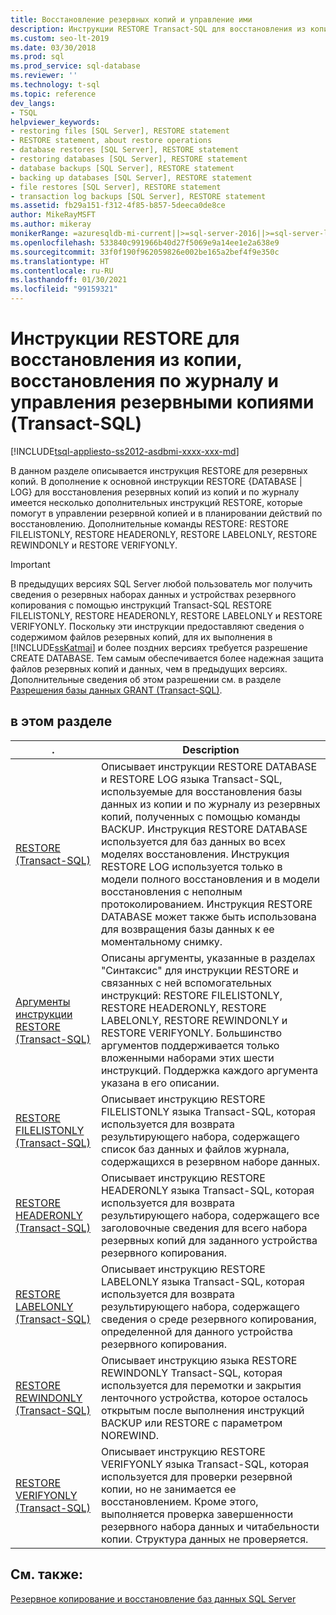 ```yaml
---
title: Восстановление резервных копий и управление ими
description: Инструкции RESTORE Transact-SQL для восстановления из копии, восстановления по журналу и управления резервными копиями.
ms.custom: seo-lt-2019
ms.date: 03/30/2018
ms.prod: sql
ms.prod_service: sql-database
ms.reviewer: ''
ms.technology: t-sql
ms.topic: reference
dev_langs:
- TSQL
helpviewer_keywords:
- restoring files [SQL Server], RESTORE statement
- RESTORE statement, about restore operations
- database restores [SQL Server], RESTORE statement
- restoring databases [SQL Server], RESTORE statement
- database backups [SQL Server], RESTORE statement
- backing up databases [SQL Server], RESTORE statement
- file restores [SQL Server], RESTORE statement
- transaction log backups [SQL Server], RESTORE statement
ms.assetid: fb29a151-f312-4f85-b857-5deeca0de8ce
author: MikeRayMSFT
ms.author: mikeray
monikerRange: =azuresqldb-mi-current||>=sql-server-2016||>=sql-server-linux-2017
ms.openlocfilehash: 533840c991966b40d27f5069e9a14ee1e2a638e9
ms.sourcegitcommit: 33f0f190f962059826e002be165a2bef4f9e350c
ms.translationtype: HT
ms.contentlocale: ru-RU
ms.lasthandoff: 01/30/2021
ms.locfileid: "99159321"
---
```

# <a name="restore-statements-for-restoring-recovering-and-managing-backups-transact-sql"></a>Инструкции RESTORE для восстановления из копии, восстановления по журналу и управления резервными копиями (Transact-SQL)
[!INCLUDE[tsql-appliesto-ss2012-asdbmi-xxxx-xxx-md](../../includes/tsql-appliesto-ss2012-asdbmi-xxxx-xxx-md.md )]

  В данном разделе описывается инструкция RESTORE для резервных копий. В дополнение к основной инструкции RESTORE {DATABASE | LOG} для восстановления резервных копий из копий и по журналу имеется несколько дополнительных инструкций RESTORE, которые помогут в управлении резервной копией и в планировании действий по восстановлению. Дополнительные команды RESTORE: RESTORE FILELISTONLY, RESTORE HEADERONLY, RESTORE LABELONLY, RESTORE REWINDONLY и RESTORE VERIFYONLY.  
  
> [!IMPORTANT]  
>  В предыдущих версиях SQL Server любой пользователь мог получить сведения о резервных наборах данных и устройствах резервного копирования с помощью инструкций Transact-SQL RESTORE FILELISTONLY, RESTORE HEADERONLY, RESTORE LABELONLY и RESTORE VERIFYONLY. Поскольку эти инструкции предоставляют сведения о содержимом файлов резервных копий, для их выполнения в [!INCLUDE[ssKatmai](../../includes/sskatmai-md.md)] и более поздних версиях требуется разрешение CREATE DATABASE. Тем самым обеспечивается более надежная защита файлов резервных копий и данных, чем в предыдущих версиях. Дополнительные сведения об этом разрешении см. в разделе[ Разрешения базы данных GRANT (Transact-SQL)](../../t-sql/statements/grant-database-permissions-transact-sql.md).  
  
## <a name="in-this-section"></a>в этом разделе  
  
|.|Description|  
|---------------|-----------------|  
|[RESTORE (Transact-SQL)](../../t-sql/statements/restore-statements-transact-sql.md)|Описывает инструкции RESTORE DATABASE и RESTORE LOG языка Transact-SQL, используемые для восстановления базы данных из копии и по журналу из резервных копий, полученных с помощью команды BACKUP. Инструкция RESTORE DATABASE используется для баз данных во всех моделях восстановления. Инструкция RESTORE LOG используется только в модели полного восстановления и в модели восстановления с неполным протоколированием. Инструкция RESTORE DATABASE может также быть использована для возвращения базы данных к ее моментальному снимку.|  
|[Аргументы инструкции RESTORE (Transact-SQL)](../../t-sql/statements/restore-statements-arguments-transact-sql.md)|Описаны аргументы, указанные в разделах "Синтаксис" для инструкции RESTORE и связанных с ней вспомогательных инструкций: RESTORE FILELISTONLY, RESTORE HEADERONLY, RESTORE LABELONLY, RESTORE REWINDONLY и RESTORE VERIFYONLY. Большинство аргументов поддерживается только вложенными наборами этих шести инструкций. Поддержка каждого аргумента указана в его описании.|  
|[RESTORE FILELISTONLY (Transact-SQL)](../../t-sql/statements/restore-statements-filelistonly-transact-sql.md)|Описывает инструкцию RESTORE FILELISTONLY языка Transact-SQL, которая используется для возврата результирующего набора, содержащего список баз данных и файлов журнала, содержащихся в резервном наборе данных.|  
|[RESTORE HEADERONLY (Transact-SQL)](../../t-sql/statements/restore-statements-headeronly-transact-sql.md)|Описывает инструкцию RESTORE HEADERONLY языка Transact-SQL, которая используется для возврата результирующего набора, содержащего все заголовочные сведения для всего набора резервных копий для заданного устройства резервного копирования.|  
|[RESTORE LABELONLY (Transact-SQL)](../../t-sql/statements/restore-statements-labelonly-transact-sql.md)|Описывает инструкцию RESTORE LABELONLY языка Transact-SQL, которая используется для возврата результирующего набора, содержащего сведения о среде резервного копирования, определенной для данного устройства резервного копирования.|  
|[RESTORE REWINDONLY (Transact-SQL)](../../t-sql/statements/restore-statements-rewindonly-transact-sql.md)|Описывает инструкцию языка RESTORE REWINDONLY Transact-SQL, которая используется для перемотки и закрытия ленточного устройства, которое осталось открытым после выполнения инструкций BACKUP или RESTORE с параметром NOREWIND.|  
|[RESTORE VERIFYONLY (Transact-SQL)](../../t-sql/statements/restore-statements-verifyonly-transact-sql.md)|Описывает инструкцию RESTORE VERIFYONLY языка Transact-SQL, которая используется для проверки резервной копии, но не занимается ее восстановлением. Кроме этого, выполняется проверка завершенности резервного набора данных и читабельности копии. Структура данных не проверяется.|  
  
## <a name="see-also"></a>См. также:  
 [Резервное копирование и восстановление баз данных SQL Server](../../relational-databases/backup-restore/back-up-and-restore-of-sql-server-databases.md)  
  
  
